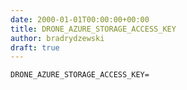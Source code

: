 ```yaml
---
date: 2000-01-01T00:00:00+00:00
title: DRONE_AZURE_STORAGE_ACCESS_KEY
author: bradrydzewski
draft: true
---
```




```
DRONE_AZURE_STORAGE_ACCESS_KEY=
```
